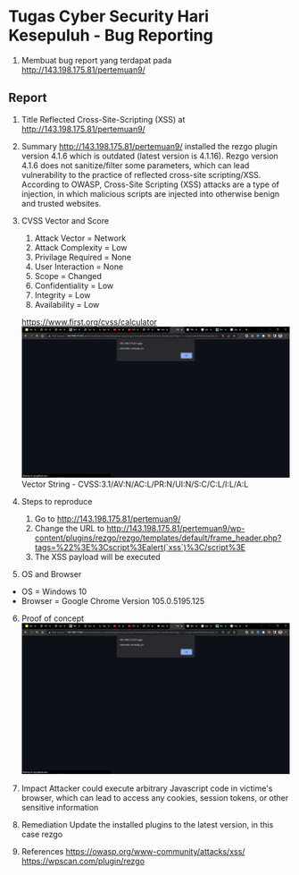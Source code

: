 # Tugas Cyber Security Hari Kesepuluh - Bug Reporting

1. Membuat bug report yang terdapat pada http://143.198.175.81/pertemuan9/

## Report

1. Title
   Reflected Cross-Site-Scripting (XSS) at http://143.198.175.81/pertemuan9/
2. Summary
   http://143.198.175.81/pertemuan9/ installed the rezgo plugin version 4.1.6 which is outdated (latest version is 4.1.16). Rezgo version 4.1.6 does not sanitize/filter some parameters, which can lead vulnerability to the practice of reflected cross-site scripting/XSS. According to OWASP, Cross-Site Scripting (XSS) attacks are a type of injection, in which malicious scripts are injected into otherwise benign and trusted websites.
3. CVSS Vector and Score

   1. Attack Vector = Network
   2. Attack Complexity = Low
   3. Privilage Required = None
   4. User Interaction = None
   5. Scope = Changed
   6. Confidentiality = Low
   7. Integrity = Low
   8. Availability = Low

   https://www.first.org/cvss/calculator
   ![alt text](https://github.com/budimanindra/cyber-security-fazztrack/blob/main/10-reporting/assets/2.PNG?raw=true)
   Vector String - CVSS:3.1/AV:N/AC:L/PR:N/UI:N/S:C/C:L/I:L/A:L

4. Steps to reproduce

   1. Go to http://143.198.175.81/pertemuan9/
   2. Change the URL to http://143.198.175.81/pertemuan9/wp-content/plugins/rezgo/rezgo/templates/default/frame_header.php?tags=%22%3E%3Cscript%3Ealert(`xss`)%3C/script%3E
   3. The XSS payload will be executed

5. OS and Browser

- OS = Windows 10
- Browser = Google Chrome Version 105.0.5195.125

6. Proof of concept
   ![alt text](https://github.com/budimanindra/cyber-security-fazztrack/blob/main/10-reporting/assets/2.PNG?raw=true)

7. Impact
   Attacker could execute arbitrary Javascript code in victime's browser, which can lead to access any cookies, session tokens, or other sensitive information
8. Remediation
   Update the installed plugins to the latest version, in this case rezgo
9. References
   https://owasp.org/www-community/attacks/xss/
   https://wpscan.com/plugin/rezgo
